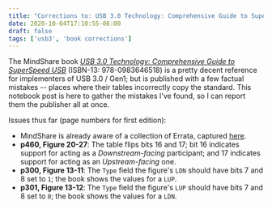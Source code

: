 ```yaml
---
title: "Corrections to: USB 3.0 Technology: Comprehensive Guide to SuperSpeed USB"
date: 2020-10-04T17:10:55-06:00
draft: false
tags: ['usb3', 'book corrections']
---
```


The MindShare book [_USB 3.0 Technology: Comprehensive Guide to SuperSpeed USB_](https://www.mindshare.com/Books/Titles/USB_3.0_Technology) (ISBN-13: 978-0983646518) is a pretty decent reference for implementers of USB 3.0 / Gen1;
but is published with a few factual mistakes -- places where their tables incorrectly copy the standard. This notebook post is here to gather the mistakes I've found, so I can report them the publisher all at once.

Issues thus far (page numbers for first edition):

- MindShare is already aware of a collection of Errata, captured [here](https://www.mindshare.com/images/MindShare_USB3.0_Errata_2-21-2014.pdf).
- **p460, Figure 20-27**: The table flips bits 16 and 17; bit 16 indicates support for acting as a 
_Downstream-facing_ participant; and 17 indicates support for acting as an _Upstream-facing_ one.
- **p300, Figure 13-11**: The `Type` field the figure's `LDN` should have bits 7 and 8 set to `1`; the book shows
the values for a `LUP`.
- **p301, Figure 13-12**: The `Type` field the figure's `LUP` should have bits 7 and 8 set to `0`; the book shows
the values for a `LDN`.
